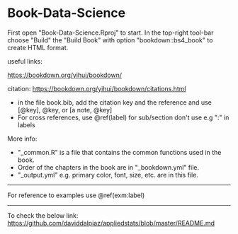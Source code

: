 # Book-Data-Science

First open "Book-Data-Science.Rproj" to start. 
In the top-right tool-bar choose "Build" the "Build Book" with option "bookdown::bs4_book" to create HTML format. 

useful links:

https://bookdown.org/yihui/bookdown/

citation: https://bookdown.org/yihui/bookdown/citations.html

- in the file book.bib, add the citation key and the reference and use [@key], @key, or [a note, @key]
- For cross references, use \@ref(label) for sub/section don't use e.g ":" in labels

More info:

- "_common.R" is a file that contains the common functions used in the book. 
- Order of the chapters in the book are in "_bookdown.yml" file.
- "_output.yml" e.g. primary color, font, size, etc. are in this file.

 - - - 
 
 For reference to examples use \@ref(exm:label)


----

To check the below link: https://github.com/daviddalpiaz/appliedstats/blob/master/README.md